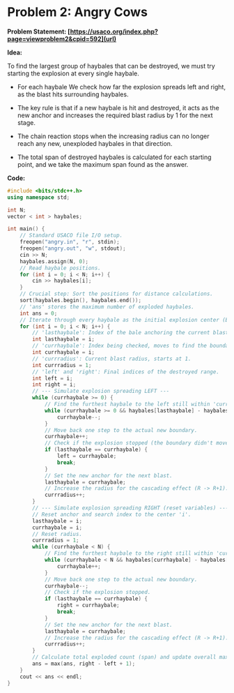 # Problem 2: Angry Cows

**Problem Statement: [https://usaco.org/index.php?page=viewproblem2&cpid=592](url)**

**Idea:**

To find the largest group of haybales that can be destroyed, we must try starting the explosion at every single haybale.

- For each haybale We check how far the explosion spreads left and right, as the blast hits surrounding haybales.

- The key rule is that if a new haybale is hit and destroyed, it acts as the new anchor and increases the required blast radius by 1 for the next stage.

- The chain reaction stops when the increasing radius can no longer reach any new, unexploded haybales in that direction.

- The total span of destroyed haybales is calculated for each starting point, and we take the maximum span found as the answer.

**Code:**

```c++
#include <bits/stdc++.h>
using namespace std;

int N;
vector < int > haybales;

int main() {
    // Standard USACO file I/O setup.
    freopen("angry.in", "r", stdin);
    freopen("angry.out", "w", stdout);
    cin >> N;
    haybales.assign(N, 0);
    // Read haybale positions.
    for (int i = 0; i < N; i++) {
        cin >> haybales[i];
    }
    // Crucial step: Sort the positions for distance calculations.
    sort(haybales.begin(), haybales.end());
    // 'ans' stores the maximum number of exploded haybales.
    int ans = 0;
    // Iterate through every haybale as the initial explosion center (Brute Force).
    for (int i = 0; i < N; i++) {
        // 'lasthaybale': Index of the bale anchoring the current blast (starts at i).
        int lasthaybale = i;
        // 'currhaybale': Index being checked, moves to find the boundary.
        int currhaybale = i;
        // 'currradius': Current blast radius, starts at 1.
        int currradius = 1;
        // 'left' and 'right': Final indices of the destroyed range.
        int left = i;
        int right = i; 
        // --- Simulate explosion spreading LEFT ---
        while (currhaybale >= 0) {
            // Find the furthest haybale to the left still within 'currradius' of 'lasthaybale'.
            while (currhaybale >= 0 && haybales[lasthaybale] - haybales[currhaybale] <= currradius) {
                currhaybale--;
            }
            // Move back one step to the actual new boundary.
            currhaybale++;
            // Check if the explosion stopped (the boundary didn't move).
            if (lasthaybale == currhaybale) {
                left = currhaybale;
                break;
            }
            // Set the new anchor for the next blast.
            lasthaybale = currhaybale;
            // Increase the radius for the cascading effect (R -> R+1).
            currradius++;
        }
        // --- Simulate explosion spreading RIGHT (reset variables) ---
        // Reset anchor and search index to the center 'i'.
        lasthaybale = i;
        currhaybale = i;
        // Reset radius.
        currradius = 1;
        while (currhaybale < N) {
            // Find the furthest haybale to the right still within 'currradius' of 'lasthaybale'.
            while (currhaybale < N && haybales[currhaybale] - haybales[lasthaybale] <= currradius) {
                currhaybale++;
            }
            // Move back one step to the actual new boundary.
            currhaybale--;
            // Check if the explosion stopped.
            if (lasthaybale == currhaybale) {
                right = currhaybale;
                break;
            }
            // Set the new anchor for the next blast.
            lasthaybale = currhaybale;
            // Increase the radius for the cascading effect (R -> R+1).
            currradius++;
        }
        // Calculate total exploded count (span) and update overall maximum answer.
        ans = max(ans, right - left + 1);
    }
    cout << ans << endl;
}
